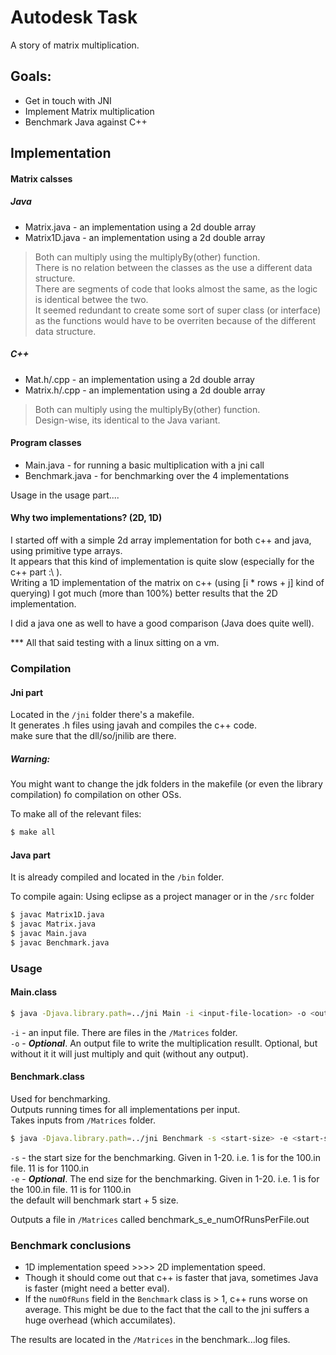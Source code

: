 # Autodesk Task

A story of matrix multiplication.

## Goals:
  - Get in touch with JNI
  - Implement Matrix multiplication
  - Benchmark Java against C++

## Implementation

#### Matrix calsses
##### Java
  - Matrix.java - an implementation using a 2d double array
  - Matrix1D.java - an implementation using a 2d double array

> Both can multiply using the multiplyBy(other) function.<br/>
> There is no relation between the classes as the use a different data structure.<br/>
> There are segments of code that looks almost the same, as the logic is identical betwee the two.<br/>
> It seemed redundant to create some sort of super class (or interface) as the functions would have to be overriten  because of the different data structure.

##### C++
  - Mat.h/.cpp - an implementation using a 2d double array
  - Matrix.h/.cpp - an implementation using a 2d double array

> Both can multiply using the multiplyBy(other) function.<br/>
> Design-wise, its identical to the Java variant.

#### Program classes
  - Main.java - for running a basic multiplication with a jni call
  - Benchmark.java - for benchmarking over the 4 implementations

Usage in the usage part....

#### Why two implementations? (2D, 1D)
I started off with a simple 2d array implementation for both c++ and java, using primitive type arrays. <br/>
It appears that this kind of implementation is quite slow (especially for the c++ part :\ ). <br/>
Writing a 1D implementation of the matrix on c++ (using [i * rows + j] kind of querying) I got much (more than 100%) better results that the 2D implementation.

I did a java one as well to have a good comparison (Java does quite well).

*** All that said testing with a linux sitting on a vm.

### Compilation
#### Jni part
Located in the ```/jni``` folder there's a makefile.<br/>
It generates .h files using javah and compiles the c++ code.<br/>
make sure that the dll/so/jnilib are there.

##### Warning:
You might want to change the jdk folders in the makefile (or even the library compilation) fo compilation on other OSs.

To make all of the relevant files:
```sh
$ make all
```

#### Java part

It is already compiled and located in the ```/bin``` folder.

To compile again:
Using eclipse as a project manager or in the ```/src``` folder 
```sh
$ javac Matrix1D.java
$ javac Matrix.java
$ javac Main.java
$ javac Benchmark.java
```

### Usage
#### Main.class
```sh
$ java -Djava.library.path=../jni Main -i <input-file-location> -o <output-file-location>
```
```-i``` - an input file. There are files in the ```/Matrices``` folder.<br/>
```-o``` - ***Optional***. An output file to write the multiplication resullt. Optional, but without it it will just multiply and quit (without any output).

#### Benchmark.class
Used for benchmarking.<br/>
Outputs running times for all implementations per input.<br/>
Takes inputs from ```/Matrices``` folder.<br/>
```sh
$ java -Djava.library.path=../jni Benchmark -s <start-size> -e <start-size>
```
```-s``` - the start size for the benchmarking. Given in 1-20. i.e. 1 is for the 100.in file. 11 is for 1100.in<br/>
```-e``` - ***Optional***. The end size for the benchmarking. Given in 1-20. i.e. 1 is for the 100.in file. 11 is for 1100.in <br/>
the default will benchmark start + 5 size.

Outputs a file in ```/Matrices``` called benchmark_s_e_numOfRunsPerFile.out


### Benchmark conclusions

  - 1D implementation speed >>>> 2D implementation speed.
  - Though it should come out that c++ is faster that java, sometimes Java is faster (might need a better eval).
  - If the ```numOfRuns``` field in the ```Benchmark``` class is > 1, c++ runs worse on average. This might be due to the fact that the call to the jni suffers a huge overhead (which accumilates).
  

The results are located in the ```/Matrices``` in the benchmark...log files.

